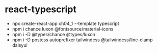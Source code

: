 # react-typescript
+ npx create-react-app ch04_1 --template typescript
+ npm i chance luxon @fontsource/material-icons
+ npm i -D @types/chance @types/luxon
+ npm i -D postcss autoprefixer tailwindcss @tailwindcss/line-clamp daisyui
